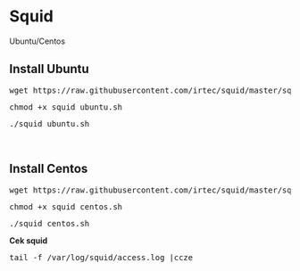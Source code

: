 # Squid
Ubuntu/Centos
<h2>Install Ubuntu</h2>
<pre>wget https://raw.githubusercontent.com/irtec/squid/master/squid_ubuntu.sh</pre>
<pre>chmod +x squid_ubuntu.sh</pre>
<pre>./squid_ubuntu.sh</pre>
<br>
<h2>Install Centos</h2>
<pre>wget https://raw.githubusercontent.com/irtec/squid/master/squid_centos.sh</pre>
<pre>chmod +x squid_centos.sh</pre>
<pre>./squid_centos.sh</pre>
<p>
  <b>Cek squid</b>
  <pre>tail -f /var/log/squid/access.log |ccze</pre>
  

